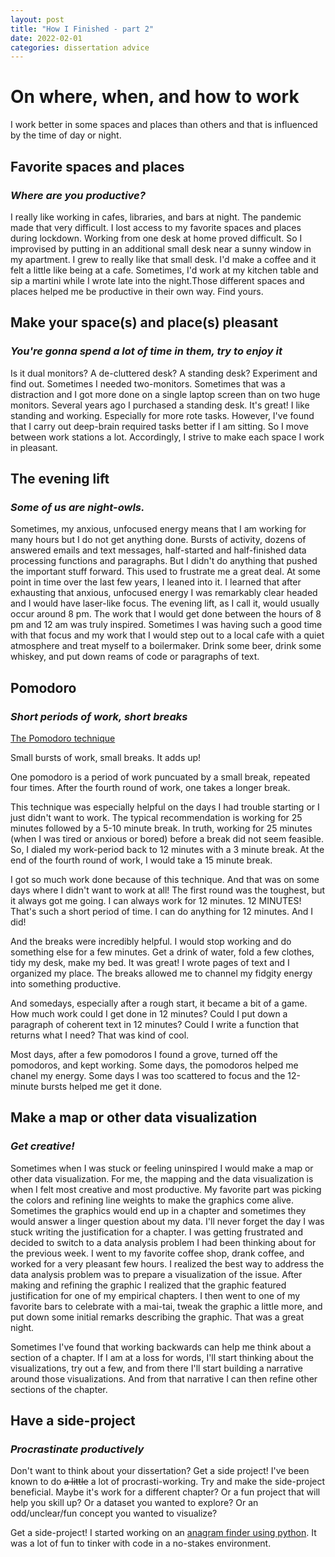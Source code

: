 ```yaml
---
layout: post
title: "How I Finished - part 2"
date: 2022-02-01
categories: dissertation advice
---
```


# On where, when, and how to work
I work better in some spaces and places than others and that is influenced by the time of day or night. 

## Favorite spaces and places
### _Where are you productive?_

I really like working in cafes, libraries, and bars at night. The pandemic made that very difficult. I lost access to my favorite spaces and places during lockdown. Working from one desk at home proved difficult. So I improvised by putting in an additional small desk near a sunny window in my apartment. I grew to really like that small desk. I'd make a coffee and it felt a little like being at a cafe. Sometimes, I'd work at my kitchen table and sip a martini while I wrote late into the night.Those different spaces and places helped me be productive in their own way. Find yours.

## Make your space(s) and place(s) pleasant
### _You're gonna spend a lot of time in them, try to enjoy it_
Is it dual monitors? A de-cluttered desk? A standing desk? Experiment and find out. Sometimes I needed two-monitors. Sometimes that was a distraction and I got more done on a single laptop screen than on two huge monitors. Several years ago I purchased a standing desk. It's great! I like standing and working. Especially for more rote tasks. However, I've found that I carry out deep-brain required tasks better if I am sitting. So I move between work stations a lot. Accordingly, I strive to make each space I work in pleasant. 

## The evening lift
### _Some of us are night-owls._
Sometimes, my anxious, unfocused energy means that I am working for many hours but I do not get anything done. Bursts of activity, dozens of answered emails and text messages, half-started and half-finished data processing functions and paragraphs. But I didn't do anything that pushed the important stuff forward. This used to frustrate me a great deal. At some point in time over the last few years, I leaned into it. I learned that after exhausting that anxious, unfocused energy I was remarkably clear headed and I would have laser-like focus. The evening lift, as I call it, would usually occur around 8 pm. The work that I would get done between the hours of 8 pm and 12 am was truly inspired. Sometimes I was having such a good time with that focus and my work that I would step out to a local cafe with a quiet atmosphere and treat myself to a boilermaker. Drink some beer, drink some whiskey, and put down reams of code or paragraphs of text.

## Pomodoro
### _Short periods of work, short breaks_ 
[The Pomodoro technique](https://en.wikipedia.org/wiki/Pomodoro_Technique)

Small bursts of work, small breaks. It adds up!

One pomodoro is a period of work puncuated by a small break, repeated four times. After the fourth round of work, one takes a longer break. 

This technique was especially helpful on the days I had trouble starting or I just didn't want to work. The typical recommendation is working for 25 minutes followed by a 5-10 minute break. In truth, working for 25 minutes (when I was tired or anxious or bored) before a break did not seem feasible. So, I dialed my work-period back to 12 minutes with a 3 minute break. At the end of the fourth round of work, I would take a 15 minute break.

I got so much work done because of this technique. And that was on some days where I didn't want to work at all! The first round was the toughest, but it always got me going. I can always work for 12 minutes. 12 MINUTES! That's such a short period of time. I can do anything for 12 minutes. And I did!

And the breaks were incredibly helpful. I would stop working and do something else for a few minutes. Get a drink of water, fold a few clothes, tidy my desk, make my bed. It was great! I wrote pages of text and I organized my place. The breaks allowed me to channel my fidgity energy into something productive. 

And somedays, especially after a rough start, it became a bit of a game. How much work could I get done in 12 minutes? Could I put down a paragraph of coherent text in 12 minutes? Could I write a function that returns what I need? That was kind of cool. 

Most days, after a few pomodoros I found a grove, turned off the pomodoros, and kept working. Some days, the pomodoros helped me chanel my energy. Some days I was too scattered to focus and the 12-minute bursts helped me get it done. 

## Make a map or other data visualization
### _Get creative!_
Sometimes when I was stuck or feeling uninspired I would make a map or other data visualization. For me, the mapping and the data visualization is when I felt most creative and most productive. My favorite part was picking the colors and refining line weights to make the graphics come alive. Sometimes the graphics would end up in a chapter and sometimes they would answer a linger question about my data. I'll never forget the day I was stuck writing the justification for a chapter. I was getting frustrated and decided to switch to a data analysis problem I had been thinking about for the previous week. I went to my favorite coffee shop, drank coffee, and worked for a very pleasant few hours. I realized the best way to address the data analysis problem was to prepare a visualization of the issue. After making and refining the graphic I realized that the graphic featured justification for one of my empirical chapters. I then went to one of my favorite bars to celebrate with a mai-tai, tweak the graphic a little more, and put down some initial remarks describing the graphic. That was a great night.

Sometimes I've found that working backwards can help me think about a section of a chapter. If I am at a loss for words, I'll start thinking about the visualizations, try out a few, and from there I'll start building a narrative around those visualizations. And from that narrative I can then refine other sections of the chapter.

## Have a side-project
### _Procrastinate productively_
Don't want to think about your dissertation? Get a side project! I've been known to do ~~a little~~ a lot of procrasti-working. Try and make the side-project beneficial. Maybe it's work for a different chapter? Or a fun project that will help you skill up? Or a dataset you wanted to explore? Or an odd/unclear/fun concept you wanted to visualize?

Get a side-project! I started working on an [anagram finder using python](https://github.com/mike-babb/finding_anagrams). It was a lot of fun to tinker with code in a no-stakes environment.
